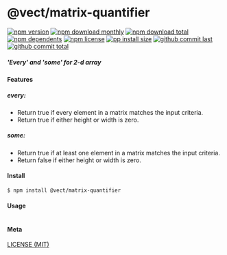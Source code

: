 # @vect/matrix-quantifier

[![npm version][badge-npm-version]][url-npm]
[![npm download monthly][badge-npm-download-monthly]][url-npm]
[![npm download total][badge-npm-download-total]][url-npm]
[![npm dependents][badge-npm-dependents]][url-github]
[![npm license][badge-npm-license]][url-npm]
[![pp install size][badge-pp-install-size]][url-pp]
[![github commit last][badge-github-last-commit]][url-github]
[![github commit total][badge-github-commit-count]][url-github]

[//]: <> (Shields)
[badge-npm-version]: https://flat.badgen.net/npm/v/@vect/matrix-quantifier
[badge-npm-download-monthly]: https://flat.badgen.net/npm/dm/@vect/matrix-quantifier
[badge-npm-download-total]:https://flat.badgen.net/npm/dt/@vect/matrix-quantifier
[badge-npm-dependents]: https://flat.badgen.net/npm/dependents/@vect/matrix-quantifier
[badge-npm-license]: https://flat.badgen.net/npm/license/@vect/matrix-quantifier
[badge-pp-install-size]: https://flat.badgen.net/packagephobia/install/@vect/matrix-quantifier
[badge-github-last-commit]: https://flat.badgen.net/github/last-commit/hoyeungw/vect
[badge-github-commit-count]: https://flat.badgen.net/github/commits/hoyeungw/vect

[//]: <> (Link)
[url-npm]: https://npmjs.org/package/@vect/matrix-quantifier
[url-pp]: https://packagephobia.now.sh/result?prev=@vect/matrix-quantifier
[url-github]: https://github.com/hoyeungw/vect

##### 'Every' and 'some' for 2-d array 

#### Features

##### every:
- Return true if every element in a matrix matches the input criteria.
- Return true if either height or width is zero.
##### some:
- Return true if at least one element in a matrix matches the input criteria.
- Return false if either height or width is zero.

#### Install
```console
$ npm install @vect/matrix-quantifier
```

#### Usage
```js
```

#### Meta
[LICENSE (MIT)](LICENSE)
